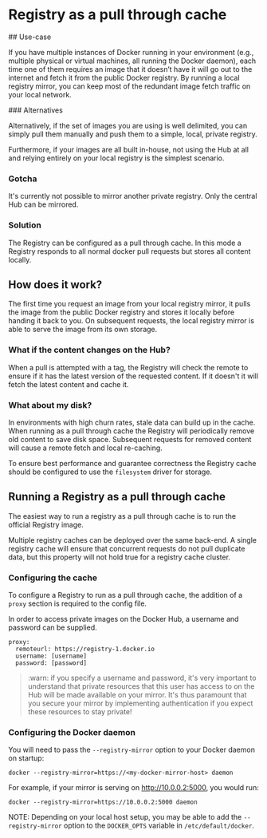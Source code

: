 <!--[metadata]>
+++
title = "Mirroring Docker Hub"
description = "Setting-up a local mirror for Docker Hub images"
keywords = ["registry, on-prem, images, tags, repository, distribution, mirror, Hub, recipe, advanced"]
+++
<![end-metadata]-->

# Registry as a pull through cache

## Use-case

If you have multiple instances of Docker running in your environment (e.g., multiple physical or virtual machines, all running the Docker daemon), each time one of them requires an image that it doesn’t have it will go out to the internet and fetch it from the public Docker registry. By running a local registry mirror, you can keep most of the redundant image fetch traffic on your local network.

### Alternatives

Alternatively, if the set of images you are using is well delimited, you can simply pull them manually and push them to a simple, local, private registry.

Furthermore, if your images are all built in-house, not using the Hub at all and relying entirely on your local registry is the simplest scenario.

### Gotcha

It's currently not possible to mirror another private registry. Only the central Hub can be mirrored.

### Solution

The Registry can be configured as a pull through cache.  In this mode a Registry responds to all normal docker pull requests but stores all content locally.

## How does it work?

The first time you request an image from your local registry mirror, it pulls the image from the public Docker registry and stores it locally before handing it back to you. On subsequent requests, the local registry mirror is able to serve the image from its own storage.

### What if the content changes on the Hub?

When a pull is attempted with a tag, the Registry will check the remote to ensure if it has the latest version of the requested content.  If it doesn't it will fetch the latest content and cache it.

### What about my disk?

In environments with high churn rates, stale data can build up in the cache.  When running as a pull through cache the Registry will periodically remove old content to save disk space. Subsequent requests for removed content will cause a remote fetch and local re-caching.

To ensure best performance and guarantee correctness the Registry cache should be configured to use the `filesystem` driver for storage.

## Running a Registry as a pull through cache

The easiest way to run a registry as a pull through cache is to run the official Registry image.

Multiple registry caches can be deployed over the same back-end.  A single registry cache will ensure that concurrent requests do not pull duplicate data, but this property will not hold true for a registry cache cluster.

### Configuring the cache

To configure a Registry to run as a pull through cache, the addition of a `proxy` section is required to the config file.

In order to access private images on the Docker Hub, a username and password can be supplied.

    proxy:
      remoteurl: https://registry-1.docker.io
      username: [username]
      password: [password]

> :warn: if you specify a username and password, it's very important to understand that private resources that this user has access to on the Hub will be made available on your mirror. It's thus paramount that you secure your mirror by implementing authentication if you expect these resources to stay private!

### Configuring the Docker daemon

You will need to pass the `--registry-mirror` option to your Docker daemon on startup:

    docker --registry-mirror=https://<my-docker-mirror-host> daemon

For example, if your mirror is serving on http://10.0.0.2:5000, you would run:

    docker --registry-mirror=https://10.0.0.2:5000 daemon

NOTE: Depending on your local host setup, you may be able to add the `--registry-mirror` option to the `DOCKER_OPTS` variable in `/etc/default/docker`.
